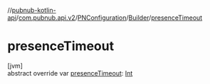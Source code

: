 //[pubnub-kotlin-api](../../../../index.md)/[com.pubnub.api.v2](../../index.md)/[PNConfiguration](../index.md)/[Builder](index.md)/[presenceTimeout](presence-timeout.md)

# presenceTimeout

[jvm]\
abstract override var [presenceTimeout](presence-timeout.md): [Int](https://kotlinlang.org/api/latest/jvm/stdlib/kotlin/-int/index.html)

